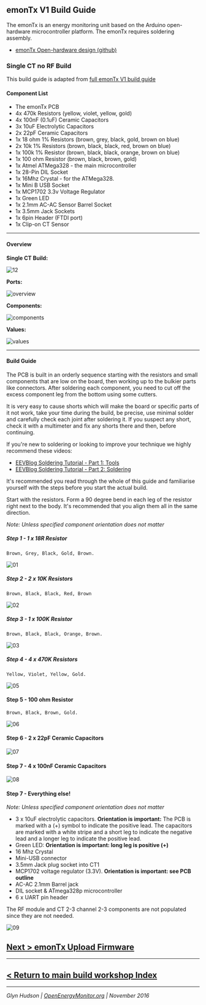 ## emonTx V1 Build Guide

The emonTx is an energy monitoring unit based on the Arduino open-hardware microcontroller platform. The emonTx requires soldering assembly.

- [emonTx Open-hardware design (github)](https://github.com/openenergymonitor/Hardware/tree/master/emonTxV2)

### Single CT no RF Build

This build guide is adapted from [full emonTx V1 build guide](https://openenergymonitor.org/emon/emontx/make/assemble/buildguide22)

#### Component List

*   The emonTx PCB
*   4x 470k Resistors (yellow, violet, yellow, gold)
*   4x 100nF (0.1uF) Ceramic Capacitors
*   3x 10uF Electrolytic Capacitors
*   2x 22pF Ceramic Capacitors
*   1x 18 ohm 1% Resistors (brown, grey, black, gold, brown on blue)
*   2x 10k 1% Resistors (brown, black, black, red, brown on blue)
*   1x 100k 1% Resistor (brown, black, black, orange, brown on blue)
*   1x 100 ohm Resistor (brown, black, brown, gold)
*   1x Atmel ATMega328 - the main microcontroller
*   1x 28-Pin DIL Socket
*   1x 16Mhz Crystal - for the ATMega328.
*   1x Mini B USB Socket
*   1x MCP1702 3.3v Voltage Regulator
*   1x Green LED
*   1x 2.1mm AC-AC Sensor Barrel Socket
*   1x 3.5mm Jack Sockets
*   1x 6pin Header (FTDI port)
*   1x Clip-on CT Sensor


***

#### Overview

**Single CT Build:**

![12](images/build0010.jpg)

**Ports:**

![overview](images/overview.png)

**Components:**

![components](images/components.png)

**Values:**

![values](images/values.png)


***

#### Build Guide

The PCB is built in an orderly sequence starting with the resistors and small components that are low on the board, then working up to the bulkier parts like connectors. After soldering each component, you need to cut off the excess component leg from the bottom using some cutters.

It is very easy to cause shorts which will make the board or specific parts of it not work, take your time during the build, be precise, use minimal solder and carefully check each joint after soldering it. If you suspect any short, check it with a multimeter and fix any shorts there and then, before continuing.

If you're new to soldering or looking to improve your technique we highly recommend these videos:

- [EEVBlog Soldering Tutorial - Part 1: Tools](http://www.eevblog.com/2011/06/19/eevblog-180-soldering-tutorial-part-1-tools)
- [EEVBlog Soldering Tutorial - Part 2: Soldering](http://www.eevblog.com/2011/07/02/eevblog-183-soldering-tutorial-part-2)

It's recommended you read through the whole of this guide and familiarise yourself with the steps before you start the actual build.

Start with the resistors. Form a 90 degree bend in each leg of the resistor right next to the body. It's recommended that you align them all in the same direction.

*Note: Unless specified component orientation does not matter*

##### Step 1 - 1 x 18R Resistor

`Brown, Grey, Black, Gold, Brown.`

![01](images/build002.jpg)

##### Step 2 - 2 x 10K Resistors

`Brown, Black, Black, Red, Brown`

![02](images/build003.jpg)

##### Step 3 - 1 x 100K Resistor

`Brown, Black, Black, Orange, Brown.`

![03](images/build004.jpg)

##### Step 4 - 4 x 470K Resistors

`Yellow, Violet, Yellow, Gold.`

![05](images/build006.jpg)


#### Step 5 - 100 ohm Resistor

`Brown, Black, Brown, Gold.`

![06](images/build007.jpg)


#### Step 6 - 2 x 22pF Ceramic Capacitors

![07](images/build008.jpg)

#### Step 7 - 4 x 100nF Ceramic Capacitors

![08](images/build009.jpg)

#### Step 7 - Everything else!

*Note: Unless specified component orientation does not matter*

- 3 x 10uF electrolytic capacitors. **Orientation is important:** The PCB is marked with a (+) symbol to indicate the positive lead. The capacitors are marked with a white stripe and a short leg to indicate the negative lead and a longer leg to indicate the positive lead.
- Green LED:  **Orientation is important: long leg is positive (+)**
- 16 Mhz Crystal
- Mini-USB connector
- 3.5mm Jack plug socket into CT1
- MCP1702 voltage regulator (3.3V). **Orientation is important: see PCB outline**
- AC-AC 2.1mm Barrel jack
- DIL socket & ATmega328p microcontroller
- 6 x UART pin header

The RF module and CT 2-3 channel 2-3 components are not populated since they are not needed.

![09](images/build0010.jpg)


## [Next > emonTx Upload Firmware](firmware/)


***

## [< Return to main build workshop Index](https://github.com/openenergymonitor/build-workshop/tree/master/emontx-pixel-emonesp)

***

*Glyn Hudson | [OpenEnergyMonitor.org](https://openenergymonitor.org) | November 2016*
